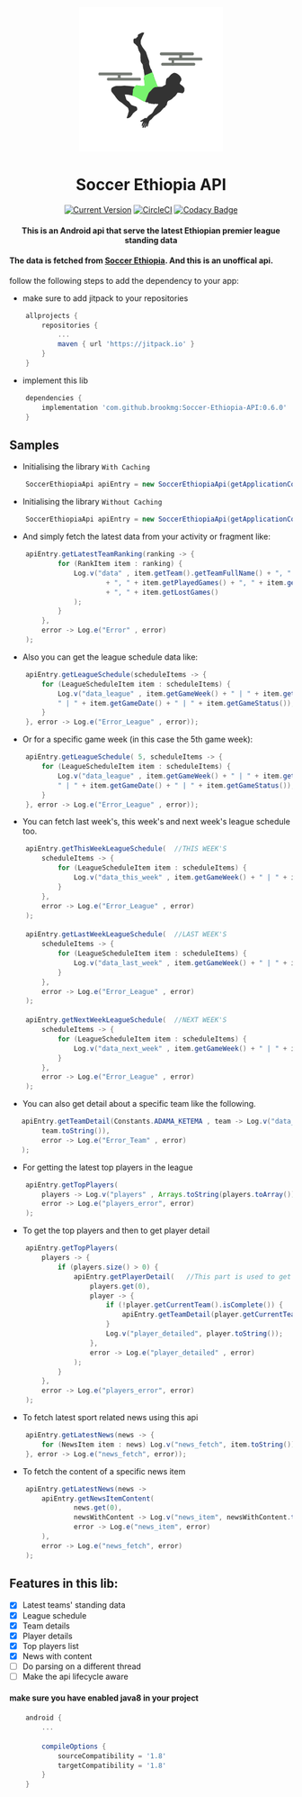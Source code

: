 <p align="center">
	<img src="https://github.com/brookmg/Soccer-Ethiopia-API/blob/master/soccer_ethiopia_api.png?raw=true" alt="Soccer Ethiopia" /><br>
	<h1 align="center"> Soccer Ethiopia API </h1>
	<p align="center">
		<a href="https://jitpack.io/#brookmg/Soccer-Ethiopia-API"><img src="https://jitpack.io/v/brookmg/Soccer-Ethiopia-API.svg" alt="Current Version" /></a>
		<a href="https://circleci.com/gh/brookmg/Soccer-Ethiopia-API/tree/master"><img src="https://circleci.com/gh/brookmg/Soccer-Ethiopia-API/tree/master.svg?style=svg" alt="CircleCI" /></a>
		<a href="https://app.codacy.com/app/brookmg/Soccer-Ethiopia-API?utm_source=github.com&utm_medium=referral&utm_content=brookmg/Soccer-Ethiopia-API&utm_campaign=Badge_Grade_Dashboard"><img src="https://api.codacy.com/project/badge/Grade/9a865b7dc8124bed9d1476e6ed331a2a" alt="Codacy Badge" /></a></p><h4 align="center"> This is an Android api that serve the latest Ethiopian premier league standing data </h4></p>

#### The data is fetched from [Soccer Ethiopia](http://soccerethiopia.net). And this is an unoffical api.

follow the following steps to add the dependency to your app:

* make sure to add jitpack to your repositories

```gradle 
    allprojects {
        repositories {
            ...
            maven { url 'https://jitpack.io' }
        }
    }
```

* implement this lib

```gradle 
    dependencies {
        implementation 'com.github.brookmg:Soccer-Ethiopia-API:0.6.0'
    }
```

Samples
-------

* Initialising the library `With Caching`
```java
    SoccerEthiopiaApi apiEntry = new SoccerEthiopiaApi(getApplicationContext()); //recommended to use application context
```

* Initialising the library `Without Caching`
```java
    SoccerEthiopiaApi apiEntry = new SoccerEthiopiaApi(getApplicationContext(), false); //recommended to use application context
```

* And simply fetch the latest data from your activity or fragment like:
```java
    apiEntry.getLatestTeamRanking(ranking -> {
            for (RankItem item : ranking) {
                Log.v("data" , item.getTeam().getTeamFullName() + ", " + item.getTeam().getTeamLogo() + ", " + item.getRank()
                        + ", " + item.getPlayedGames() + ", " + item.getWonGames() + ", " + item.getDrawGames() 
                        + ", " + item.getLostGames()
                );
            }
        }, 
        error -> Log.e("Error" , error)
    );
```

* Also you can get the league schedule data like:
```java
    apiEntry.getLeagueSchedule(scheduleItems -> {
        for (LeagueScheduleItem item : scheduleItems) {
            Log.v("data_league" , item.getGameWeek() + " | " + item.getGameDetail() + 
            " | " + item.getGameDate() + " | " + item.getGameStatus());
        }
    }, error -> Log.e("Error_League" , error));
```

* Or for a specific game week (in this case the 5th game week):
```java
    apiEntry.getLeagueSchedule( 5, scheduleItems -> {
        for (LeagueScheduleItem item : scheduleItems) {
            Log.v("data_league" , item.getGameWeek() + " | " + item.getGameDetail() + 
            " | " + item.getGameDate() + " | " + item.getGameStatus());
        }
    }, error -> Log.e("Error_League" , error));
```

* You can fetch last week's, this week's and next week's league schedule too.
```java
    apiEntry.getThisWeekLeagueSchedule(  //THIS WEEK'S
        scheduleItems -> {
            for (LeagueScheduleItem item : scheduleItems) {
                Log.v("data_this_week" , item.getGameWeek() + " | " + item.getGameDetail() + " | " + item.getGameDate() + " | " + item.getGameStatus());
            }
        },
        error -> Log.e("Error_League" , error)
    );

    apiEntry.getLastWeekLeagueSchedule(  //LAST WEEK'S
        scheduleItems -> {
            for (LeagueScheduleItem item : scheduleItems) {
                Log.v("data_last_week" , item.getGameWeek() + " | " + item.getGameDetail() + " | " + item.getGameDate() + " | " + item.getGameStatus());
            }
        },
        error -> Log.e("Error_League" , error)
    );

    apiEntry.getNextWeekLeagueSchedule(  //NEXT WEEK'S
        scheduleItems -> {
            for (LeagueScheduleItem item : scheduleItems) {
                Log.v("data_next_week" , item.getGameWeek() + " | " + item.getGameDetail() + " | " + item.getGameDate() + " | " + item.getGameStatus());
            }
        },
        error -> Log.e("Error_League" , error)
    );
```

* You can also get detail about a specific team like the following.
```java
   apiEntry.getTeamDetail(Constants.ADAMA_KETEMA , team -> Log.v("data_team_detail" ,
        team.toString()),
        error -> Log.e("Error_Team" , error)
   );
```

* For getting the latest top players in the league
```java
    apiEntry.getTopPlayers(
        players -> Log.v("players" , Arrays.toString(players.toArray())),
        error -> Log.e("players_error", error)
    );
```

* To get the top players and then to get player detail
```java
    apiEntry.getTopPlayers(
        players -> {
            if (players.size() > 0) {
                apiEntry.getPlayerDetail(	//This part is used to get the player's detail
                    players.get(0),
                    player -> {
                        if (!player.getCurrentTeam().isComplete()) {
                            apiEntry.getTeamDetail(player.getCurrentTeam(), player::setCurrentTeam, error -> {});
                        }
                        Log.v("player_detailed", player.toString());
                    },
                    error -> Log.e("player_detailed" , error)
                );
            }
        },
        error -> Log.e("players_error", error)
    );
``` 

* To fetch latest sport related news using this api
```java
    apiEntry.getLatestNews(news -> {
        for (NewsItem item : news) Log.v("news_fetch", item.toString());
    }, error -> Log.e("news_fetch", error));
```

* To fetch the content of a specific news item
```java
    apiEntry.getLatestNews(news -> 
        apiEntry.getNewsItemContent(
                news.get(0),
                newsWithContent -> Log.v("news_item", newsWithContent.toString()),
                error -> Log.e("news_item", error)
        ),
        error -> Log.e("news_fetch", error)
    );
```

## Features in this lib:
- [x] Latest teams' standing data
- [x] League schedule
- [x] Team details
- [x] Player details
- [x] Top players list
- [x] News with content
- [ ] Do parsing on a different thread
- [ ] Make the api lifecycle aware

#### make sure you have enabled java8 in your project
 
```gradle
    android {
        ...
        
        compileOptions {
            sourceCompatibility = '1.8'
            targetCompatibility = '1.8'
        }
    }
```
